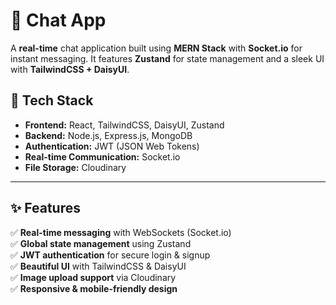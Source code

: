 # 💬 Chat App

A **real-time** chat application built using **MERN Stack** with **Socket.io** for instant messaging. It features **Zustand** for state management and a sleek UI with **TailwindCSS + DaisyUI**.

## 🚀 Tech Stack

- **Frontend:** React, TailwindCSS, DaisyUI, Zustand  
- **Backend:** Node.js, Express.js, MongoDB  
- **Authentication:** JWT (JSON Web Tokens)  
- **Real-time Communication:** Socket.io  
- **File Storage:** Cloudinary  

---

## ✨ Features

✅ **Real-time messaging** with WebSockets (Socket.io)  
✅ **Global state management** using Zustand  
✅ **JWT authentication** for secure login & signup  
✅ **Beautiful UI** with TailwindCSS & DaisyUI  
✅ **Image upload support** via Cloudinary  
✅ **Responsive & mobile-friendly design**  


